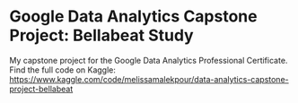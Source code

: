 # Google Data Analytics Capstone Project: Bellabeat Study

My capstone project for the Google Data Analytics Professional Certificate. Find the full code on Kaggle: 
https://www.kaggle.com/code/melissamalekpour/data-analytics-capstone-project-bellabeat
